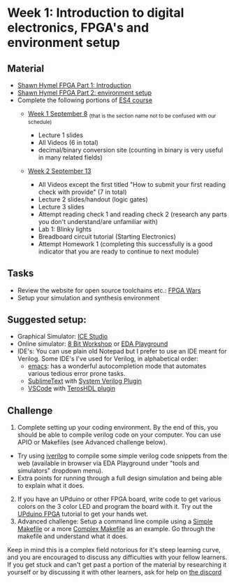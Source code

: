 # Week 1: Introduction to digital electronics, FPGA's and environment setup

## Material
- [Shawn Hymel FPGA Part 1: Introduction](https://www.digikey.com/en/maker/projects/introduction-to-fpga-part-1-what-is-an-fpga/3ee5f6c8fa594161a655a9f960060893)
- [Shawn Hymel FPGA Part 2: environment setup](https://www.digikey.com/en/maker/projects/introduction-to-fpga-part-2-toolchain-setup/563a9518cd11466fb6a75cf3cb684d6d)
- Complete the following portions of [ES4 course](http://www.ece.tufts.edu/es/4/) 
  - [Week 1 September 8](http://www.ece.tufts.edu/es/4/#:~:text=Week%201%20(September%208)) <sub> (that is the section name not to be confused with our schedule) </sub>
    - Lecture 1 slides
    - All Videos (6 in total)
    - decimal/binary conversion site (counting in binary is very useful in many related fields)  
     
  - [Week 2 September 13](http://www.ece.tufts.edu/es/4/#:~:text=Week%202%20(September%2013))
    - All Videos except the first titled "How to submit your first reading check with provide" (7 in total)
    - Lecture 2 slides/handout (logic gates)
    - Lecture 3 slides 
    - Attempt reading check 1 and reading check 2 (research any parts you don't understand/are unfamiliar with)
    - Lab 1: Blinky lights
    - Breadboard circuit tutorial (Starting Electronics)
    - Attempt Homework 1 (completing this successfully is a good indicator that you are ready to continue to next module)
 
## Tasks
- Review the website for open source toolchains etc.: [FPGA Wars](http://fpgawars.github.io/)
- Setup your simulation and synthesis environment

## Suggested setup:
- Graphical Simulator: [ICE Studio](https://github.com/fpgawars/icestudio)
- Online simulator: [8 Bit Workshop](https://8bitworkshop.com/) or [EDA Playground](www.edaplayground.com) 
- IDE's: You can use plain old Notepad but I prefer to use an IDE meant for Verilog. Some IDE's I've used for Verilog, in alphabetical order:
  - [emacs](https://www.gnu.org/software/emacs/): has a wonderful autocompletion mode that automates various tedious error prone tasks.
  - [SublimeText](https://www.sublimetext.com/) with [System Verilog Plugin](https://sv-doc.readthedocs.io/en/latest/)
  - [VSCode](https://code.visualstudio.com/) with [TerosHDL plugin](https://terostechnology.github.io/terosHDLdoc/)

## Challenge
1. Complete setting up your coding environment. By the end of this, you should be able to compile verilog code on your computer. You can use APIO or Makefiles (see Advanced challenge below). 
  - Try using [iverilog](http://iverilog.icarus.com/) to compile some simple verilog code snippets from the web (available in browser via EDA Playground under "tools and simulators" dropdown menu).
  - Extra points for running through a full design simulation and being able to explain what it does.
2. If you have an UPduino or other FPGA board, write code to get various colors on the 3 color LED and program the board with it. Try out the [UPduino FPGA](https://blog.idorobots.org/entries/upduino-fpga-tutorial.html) tutorial to get your hands wet.
3. Advanced challenge: Setup a command line compile using a [Simple Makefile](https://github.com/tinyvision-ai-inc/UPduino-v3.0/blob/master/RTL/blink_led/Makefile) or a more [Complex Makefile](https://github.com/XarkLabs/upduino-video/blob/master/Makefile) as an example. Go through the makefile and understand what it does.  

Keep in mind this is a complex field notorious for it's steep learning curve, and you are encouraged to discuss any difficulties with your fellow learners. If you get stuck and can't get past a portion of the material by researching it yourself or by discussing it with other learners, ask for help on [the discord](https://discord.gg/dEueU6WP3r)
